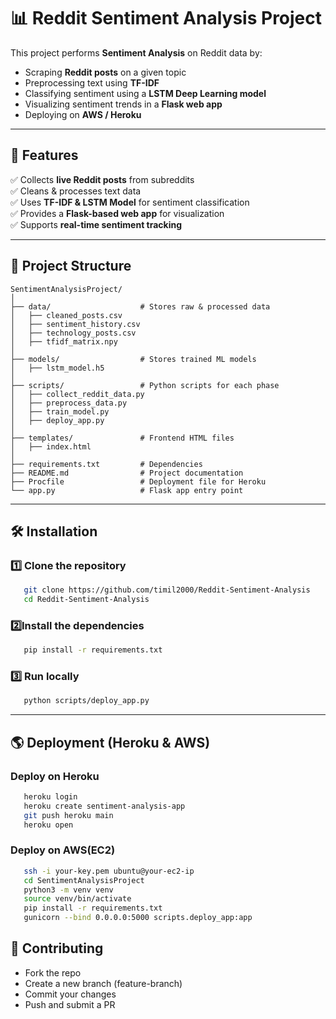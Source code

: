 # 📊 Reddit Sentiment Analysis Project

This project performs **Sentiment Analysis** on Reddit data by:
- Scraping **Reddit posts** on a given topic
- Preprocessing text using **TF-IDF**
- Classifying sentiment using a **LSTM Deep Learning model**
- Visualizing sentiment trends in a **Flask web app**
- Deploying on **AWS / Heroku**

---

## 🚀 Features
✅ Collects **live Reddit posts** from subreddits  
✅ Cleans & processes text data  
✅ Uses **TF-IDF & LSTM Model** for sentiment classification  
✅ Provides a **Flask-based web app** for visualization  
✅ Supports **real-time sentiment tracking**  

---

## 📂 Project Structure

```
SentimentAnalysisProject/
│
├── data/                    # Stores raw & processed data
│   ├── cleaned_posts.csv      
│   ├── sentiment_history.csv  
│   ├── technology_posts.csv  
│   ├── tfidf_matrix.npy      
│
├── models/                  # Stores trained ML models
│   ├── lstm_model.h5        
│
├── scripts/                 # Python scripts for each phase
│   ├── collect_reddit_data.py   
│   ├── preprocess_data.py       
│   ├── train_model.py           
│   ├── deploy_app.py            
│
├── templates/               # Frontend HTML files
│   ├── index.html
│
├── requirements.txt         # Dependencies
├── README.md                # Project documentation
├── Procfile                 # Deployment file for Heroku
└── app.py                   # Flask app entry point
```

---

## 🛠️ Installation
### **1️⃣ Clone the repository**
```bash
   git clone https://github.com/timil2000/Reddit-Sentiment-Analysis
   cd Reddit-Sentiment-Analysis
```

### **2️⃣Install the dependencies**
```bash
   pip install -r requirements.txt
```

### **3️⃣ Run locally**
```bash
   python scripts/deploy_app.py
```

---

## 🌎 Deployment (Heroku & AWS)
### Deploy on Heroku
```bash
   heroku login
   heroku create sentiment-analysis-app
   git push heroku main
   heroku open
```

### Deploy on AWS(EC2)
```bash
   ssh -i your-key.pem ubuntu@your-ec2-ip
   cd SentimentAnalysisProject
   python3 -m venv venv
   source venv/bin/activate
   pip install -r requirements.txt
   gunicorn --bind 0.0.0.0:5000 scripts.deploy_app:app
```

## 🤝 Contributing
   - Fork the repo
   - Create a new branch (feature-branch)
   - Commit your changes
   - Push and submit a PR











